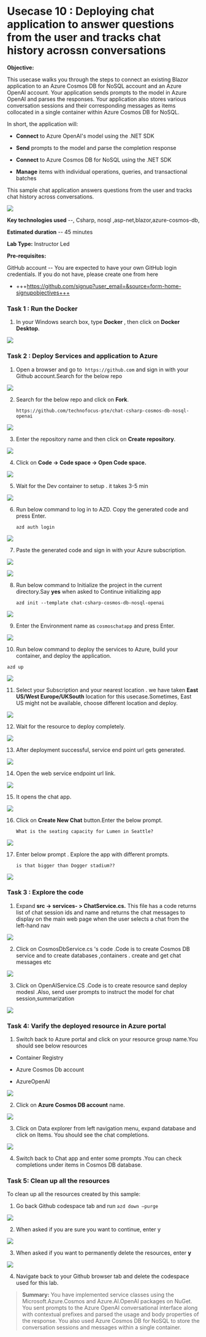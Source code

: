 # Usecase 10 : Deploying chat application to answer questions from the user and tracks chat history acrossn conversations

**Objective:**

This usecase walks you through the steps to connect an existing Blazor
application to an Azure Cosmos DB for NoSQL account and an Azure OpenAI
account. Your application sends prompts to the model in Azure OpenAI and
parses the responses. Your application also stores various conversation
sessions and their corresponding messages as items collocated in a
single container within Azure Cosmos DB for NoSQL.

In short, the application will:

- **Connect** to Azure OpenAI's model using the .NET SDK

- **Send** prompts to the model and parse the completion response

- **Connect** to Azure Cosmos DB for NoSQL using the .NET SDK

- **Manage** items with individual operations, queries, and
  transactional batches

This sample chat application answers questions from the user and tracks
chat history across conversations.

![](./media/image1.jpeg)

**Key technologies used** --, Csharp, nosql
,asp-net,blazor,azure-cosmos-db,

**Estimated duration** -- 45 minutes

**Lab Type:** Instructor Led

**Pre-requisites:**

GitHub account -- You are expected to have your own GitHub login
credentials. If you do not have, please create one from here
- +++https://github.com/signup?user_email=&source=form-home-signupobjectives+++
### Task 1 : Run the Docker

1.  In your Windows search box, type **Docker** , then click on **Docker
    Desktop**.

![](./media/image2.jpeg)

### Task 2 : Deploy Services and application to Azure

1.  Open a browser and go to  `https://github.com` and sign in with
    your Github account.Search for the below repo

![](./media/image3.jpeg)

2.  Search for the below repo and click on **Fork**.

    `https://github.com/technofocus-pte/chat-csharp-cosmos-db-nosql-openai`

![](./media/image4.jpeg)

3.  Enter the repository name and then click on **Create repository**.

![](./media/image5.jpeg)

4.  Click on **Code -> Code space -> Open Code space.**

![](./media/image6.jpeg)

5.  Wait for the Dev container to setup . it takes 3-5 min

![](./media/image7.jpeg)

6.  Run below command to log in to AZD. Copy the generated code and
    press Enter. 

    `azd auth login`

![](./media/image8.jpeg)

7.  Paste the generated code and sign in with your Azure subscription.

![](./media/image9.jpeg)

![](./media/image10.jpeg)

8.  Run below command to Initialize the project in the current
    directory.Say **yes** when asked to Continue initializing app

    `azd init --template chat-csharp-cosmos-db-nosql-openai`

![](./media/image11.jpeg)

9.  Enter the Environment name as `cosmoschatapp` and press
    Enter.

![](./media/image12.jpeg)

10. Run below command to deploy the services to Azure, build your
    container, and deploy the application.

   `azd up`

![](./media/image13.jpeg)

11. Select your Subscription and your nearest location . we have
    taken **East US/West Europe/UKSouth** location for this usecase.Sometimes, East US might
    not be available, choose different location and deploy.

![](./media/image14.jpeg)

12. Wait for the resource to deploy completely.

![](./media/image15.jpeg)

13. After deployment successful, service end point url gets generated.

![](./media/image16.jpeg)

14. Open the web service endpoint url link.

![](./media/image17.jpeg)

15. It opens the chat app.

![](./media/image18.jpeg)

16. Click on **Create New Chat** button.Enter the below prompt.

    `What is the seating capacity for Lumen in Seattle?`

![](./media/image19.jpeg)

17. Enter below prompt . Explore the app with different prompts.

    `is that bigger than Dogger stadium??`

![](./media/image20.jpeg)

### Task 3 : Explore the code

1.  Expand **src -\> services- \> ChatService.cs.** This file has a code
    returns list of chat session ids and name and returns the chat
    messages to display on the main web page when the user selects a
    chat from the left-hand nav

![](./media/image21.jpeg)

2.  Click on CosmosDbService.cs 's code .Code is to create Cosmos DB
    service and to create databases ,containers . create and get chat
    messages etc

![](./media/image22.jpeg)

3.  Click on OpenAIService.CS .Code is to create resource sand deploy modesl .Also, send user prompts to instruct the model for chat
    session,summarization

![](./media/image23.jpeg)

### Task 4: Varify the deployed resource in Azure portal

1.  Switch back to Azure portal and click on your resource group
    name.You should see below resources

- Container Registry

- Azure Cosmos Db account

- AzureOpenAI

![](./media/image24.jpeg)

2.  Click on **Azure Cosmos DB account** name.

![](./media/image25.jpeg)

3.  Click on Data explorer from left navigation menu, expand database
    and click on Items. You should see the chat completions.

![](./media/image26.jpeg)

4.  Switch back to Chat app and enter some prompts .You can check
    completions under items in Cosmos DB database.

### Task 5: Clean up all the resources

To clean up all the resources created by this sample:

1.  Go back Github codespace tab and run `azd down –purge`

![](./media/image27.jpeg)

2.  When asked if you are sure you want to continue, enter y

![](./media/image28.jpeg)

3.  When asked if you want to permanently delete the resources,
    enter **y**

![](./media/image29.jpeg)

4. Navigate back to your Github browser tab and delete the codespace used for this lab.

>**Summary:** You have implemented service classes using the Microsoft.Azure.Cosmos and Azure.AI.OpenAI packages on NuGet. You sent prompts to the Azure OpenAI conversational interface along with contextual prefixes and
parsed the usage and body properties of the response. You also used
Azure Cosmos DB for NoSQL to store the conversation sessions and
messages within a single container.
